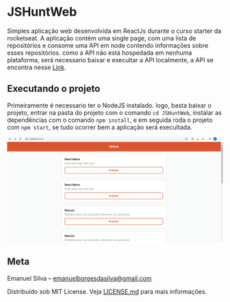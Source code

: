 # JSHuntWeb
Simples aplicação web desenvolvida em ReactJs durante o curso starter da rocketseat. A aplicação contém uma single page, com uma lista de repositórios e consome uma API em node contendo informações sobre esses repositórios. como a API não está hospedada em nenhuma plataforma, será necessario baixar e execultar a API localmente, a API se encontra nesse [Link](https://github.com/emaanuelsilvaa/JSHuntNodeAPI).

## Executando o projeto

Primeiramente é necessario ter o NodeJS instalado. logo, basta baixar o projeto, entrar na pasta do projeto com o comando `cd JSHuntWeb`, instalar as dependências com o comando `npm install`, e em seguida roda o projeto com `npm start`, se tudo ocorrer bem a aplicação será execultada. 



<p align="center">
  <img src="imgs/huntWebGif.gif"/>
</p>

## Meta

Emanuel Silva – emanuelborgesdasilva@gmail.com

Distribuído sob MIT License. Veja [LICENSE.md](LICENSE) para mais informações.

